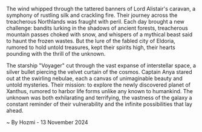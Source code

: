 
The wind whipped through the tattered banners of Lord Alistair's caravan, a symphony of rustling silk and crackling fire. Their journey across the treacherous Northlands was fraught with peril. Each day brought a new challenge: bandits lurking in the shadows of ancient forests, treacherous mountain passes choked with snow, and whispers of a mythical beast said to haunt the frozen wastes. But the lure of the fabled city of Eldoria, rumored to hold untold treasures, kept their spirits high, their hearts pounding with the thrill of the unknown.

The starship "Voyager" cut through the vast expanse of interstellar space, a silver bullet piercing the velvet curtain of the cosmos. Captain Anya stared out at the swirling nebulae, each a canvas of unimaginable beauty and untold mysteries. Their mission: to explore the newly discovered planet of Xanthus, rumored to harbor life forms unlike any known to humankind. The unknown was both exhilarating and terrifying, the vastness of the galaxy a constant reminder of their vulnerability and the infinite possibilities that lay ahead. 

~ By Hozmi - 13 November 2024
